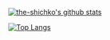 [![the-shichko's github stats](https://github-readme-stats.vercel.app/api?username=the-shichko&theme=gotham&count_private=true&hide=contribs,issues&show_icons=true)]()

[![Top Langs](https://github-readme-stats.vercel.app/api/top-langs/?username=the-shichko&card_width=497&theme=gotham)](https://github.com/anuraghazra/github-readme-stats)
